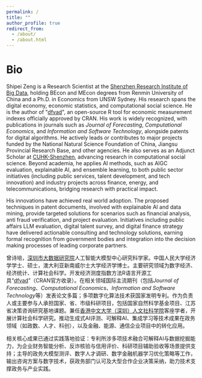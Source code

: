 ```yaml
---
permalink: /
title: ""
author_profile: true
redirect_from: 
  - /about/
  - /about.html
---
```

Bio
======
Shipei Zeng is a Research Scientist at the [Shenzhen Research Institute of Big Data](https://www.sribd.cn/), holding BEcon and MEcon degrees from Renmin University of China and a Ph.D. in Economics from UNSW Sydney. His research spans the digital economy, economic statistics, and computational social science. He is the author of "[dfvad](https://cran.r-project.org/web/packages/dfvad/index.html)", an open-source R tool for economic measurement indexes officially approved by CRAN. His work is widely recognized, with publications in journals such as *Journal of Forecasting*, *Computational Economics*, and *Information and Software Technology*, alongside patents for digital algorithms. He actively leads or contributes to major projects funded by the National Natural Science Foundation of China, Jiangsu Provincial Research Base, and other agencies. He also serves as an Adjunct Scholar at [CUHK-Shenzhen](https://hss.cuhk.edu.cn/page/1350), advancing research in computational social science. Beyond academia, he applies AI methods, such as AIGC evaluation, explainable AI, and ensemble learning, to both public sector initiatives (including public services, talent development, and tech innovation) and industry projects across finance, energy, and telecommunications, bridging research with practical impact.

His innovations have achieved real world adoption. The proposed techniques in patent documents, involved with explainable AI and data mining, provide targeted solutions for scenarios such as financial analysis, anti fraud verification, and project evaluation. Initiatives including public affairs LLM evaluation, digital talent survey, and digital finance strategy have delivered actionable consulting and technology solutions, earning formal recognition from government bodies and integration into the decision making processes of leading corporate partners.

曾诗培，[深圳市大数据研究院](https://www.sribd.cn/)人工智能大模型中心研究科学家。中国人民大学经济学学士、硕士，澳大利亚新南威尔士大学经济学博士。主要研究领域为数字经济、经济统计、计算社会科学。开发经济测度指数方法R语言开源工具“[dfvad](https://cran.r-project.org/web/packages/dfvad/index.html)”（CRAN官方收录）。在相关领域国际主流期刊（包括*Journal of Forecasting*、*Computational Economics*、*Information and Software Technology*等）发表论文多篇；多项数字化算法技术获国家发明专利。作为负责人或主要参与人承担国家、省、市级科研项目，包括国家自然科学基金项目、江苏省决策咨询研究基地课题。兼任[香港中文大学（深圳）人文社科学院](https://hss.cuhk.edu.cn/page/1350)客座学者，开展计算社会科学研究。推动生成式AI评测、可解释AI、集成学习等技术成果在政务领域（如政数、人才、科创），以及金融、能源、通信企业项目中的转化应用。

相关核心成果已通过实践落地验证：专利所涉多项技术融合可解释AI与数据挖掘能力，为企业财务智能分析、反诈核验与信用评价、科研项目辅助验收等场景提供支持；主导的政务大模型测评、数字人才调研、数字金融机器学习优化策略等工作，输出咨询方案与数字技术，获政务部门认可及大型合作企业决策采纳，助力技术支撑政务与产业实践。
